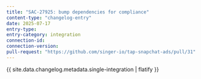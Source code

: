 ```yaml
---
title: "SAC-27925: bump dependencies for compliance"
content-type: "changelog-entry"
date: 2025-07-17
entry-type: 
entry-category: integration
connection-id: 
connection-version: 
pull-request: "https://github.com/singer-io/tap-snapchat-ads/pull/31"
---
```

{{ site.data.changelog.metadata.single-integration | flatify }}